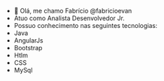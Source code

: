 - 👋 Olá, me chamo Fabrício @fabricioevan
- Atuo como Analista Desenvolvedor Jr.
- Possuo conhecimento nas seguintes tecnologias:
- Java
- AngularJs
- Bootstrap 
- Htlm
- CSS
- MySql
